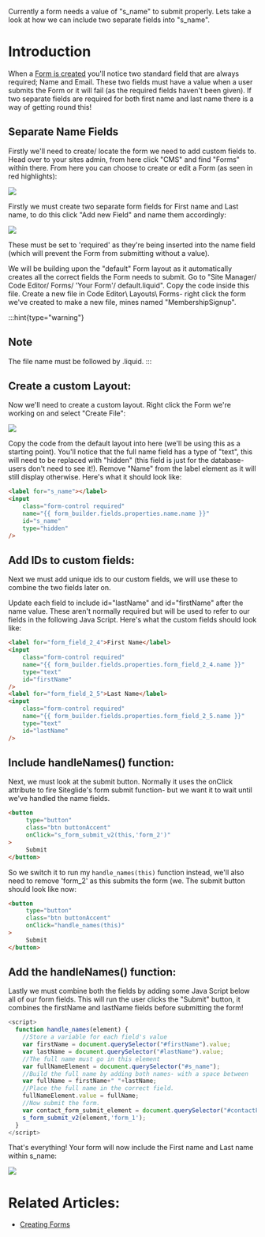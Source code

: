 Currently a form needs a value of "s\_name" to submit properly. Lets take a look at how we can include two separate fields into "s\_name".

# Introduction

When a [Form is created](https://help.siteglide.com/article/99-forms-getting-started) you'll notice two standard field that are always required; Name and Email. These two fields must have a value when a user submits the Form or it will fail (as the required fields haven't been given). If two separate fields are required for both first name and last name there is a way of getting round this!

## Separate Name Fields

Firstly we'll need to create/ locate the form we need to add custom fields to. Head over to your sites admin, from here click "CMS" and find "Forms" within there. From here you can choose to create or edit a Form (as seen in red highlights):

![](https://downloads.intercomcdn.com/i/o/189102033/d1b3de120e62d205e1a55b09/Image+2020-03-02+at+4.09.00+PM.png)

Firstly we must create two separate form fields for First name and Last name, to do this click "Add new Field" and name them accordingly:

![](https://downloads.intercomcdn.com/i/o/189118476/4490f080ee3ebe7497bb28df/cloudchange.png)

These must be set to 'required' as they're being inserted into the name field (which will prevent the Form from submitting without a value).&#x20;

We will be building upon the "default" Form layout as it automatically creates all the correct fields the Form needs to submit. Go to "Site Manager/ Code Editor/ Forms/ 'Your Form'/ default.liquid". Copy the code inside this file. Create a new file in Code Editor\ Layouts\ Forms- right click the form we've created to make a new file, mines named "MembershipSignup".

:::hint{type="warning"}
## Note

The file name must be followed by .liquid.&#x20;
:::

## Create a custom Layout:

Now we'll need to create a custom layout. Right click the Form we're working on and select "Create File":

![](https://downloads.intercomcdn.com/i/o/189107722/c4250ea1f6f2deab3414035b/image.png)

Copy the code from the default layout into here (we'll be using this as a starting point). You'll notice that the full name field has a type of "text", this will need to be replaced with "hidden" (this field is just for the database- users don't need to see it!). Remove "Name" from the label element as it will still display otherwise. Here's what it should look like:

```html
<label for="s_name"></label>
<input
    class="form-control required"
    name="{{ form_builder.fields.properties.name.name }}"
    id="s_name"
    type="hidden"
/>
```

## Add IDs to custom fields:

Next we must add unique ids to our custom fields, we will use these to combine the two fields later on.

Update each field to include id="lastName" and id="firstName" after the name value. These aren't normally required but will be used to refer to our fields in the following Java Script. Here's what the custom fields should look like:

```html
<label for="form_field_2_4">First Name</label>
<input
    class="form-control required"
    name="{{ form_builder.fields.properties.form_field_2_4.name }}"
    type="text"
    id="firstName"
/>
<label for="form_field_2_5">Last Name</label>
<input
    class="form-control required"
    name="{{ form_builder.fields.properties.form_field_2_5.name }}"
    type="text"
    id="lastName"
/>
```

## Include handleNames() function:

Next, we must look at the submit button. Normally it uses the onClick attribute to fire Siteglide's form submit function- but we want it to wait until we've handled the name fields. 

```html
<button
     type="button"
     class="btn buttonAccent"
     onClick="s_form_submit_v2(this,'form_2')"
>
     Submit
</button>
```

So we switch it to run my `handle_names(this)` function instead, we'll also need to remove 'form\_2' as this submits the form (we. The submit button should look like now:

```html
<button
     type="button" 
     class="btn buttonAccent" 
     onClick="handle_names(this)"
>
     Submit
</button>
```

## Add the handleNames() function:

Lastly we must combine both the fields by adding some Java Script below all of our form fields. This will run the user clicks the "Submit" button, it combines the firstName and lastName fields before submitting the form!

```javascript
<script>
  function handle_names(element) {
    //Store a variable for each field's value
    var firstName = document.querySelector("#firstName").value;
    var lastName = document.querySelector("#lastName").value;
    //The full name must go in this element
    var fullNameElement = document.querySelector("#s_name");
    //Build the full name by adding both names- with a space between
    var fullName = firstName+" "+lastName;
    //Place the full name in the correct field.
    fullNameElement.value = fullName;
    //Now submit the form.
    var contact_form_submit_element = document.querySelector("#contactFormSubmit");
    s_form_submit_v2(element,'form_1');
  }
</script>
```

That's everything! Your form will now include the First name and Last name within s\_name:

![](https://downloads.intercomcdn.com/i/o/183037118/2e6dfd754e22c03eaa022bf0/image.png)

# Related Articles: 

*   [Creating Forms](https://help.siteglide.com/article/99-forms-getting-started#2-creating-and-editing-forms)







